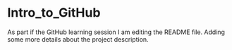 # Intro_to_GitHub
As part if the GitHub learning session
I am editing the README file. Adding some more details about the project description.
